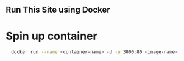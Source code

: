 ## Run This Site using Docker 

# Spin up container
```bash
  docker run --name <container-name> -d -p 3000:80 <image-name>
```

